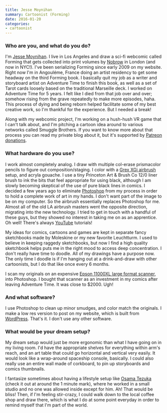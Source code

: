 ```yaml
---
title: Jesse Moynihan
summary: Cartoonist (Forming)
date: 2016-01-20
categories:
- cartoonist
---
```


### Who are you, and what do you do?

I'm [Jesse Moynihan](http://jessemoynihan.com/ "Jesse's website."). I live in Los Angeles and draw a sci-fi webcomic called Forming that gets collected into print volumes by [Nobrow](http://nobrow.net/ "An art and book publisher.") in London (and now in NYC!). I've been serializing Forming since early 2009 on my website. Right now I'm in Angouléme, France doing an artist residency to get some headway on the third Forming book. I basically quit my job as a writer and storyboard artist on Adventure Time to finish this book, as well as a set of Tarot cards loosely based on the traditional Marseille deck. I worked on Adventure Time for 5 years. I felt like I died from that job over and over; somehow rising from the grave repeatedly to make more episodes, haha. This process of dying and being reborn helped facilitate some of my best creative work, so I'm thankful for the experience. But I needed a break! 

Along with my webcomic project, I'm working on a hush-hush VR game that I can't talk about, and I'm pitching a cartoon idea around to various networks called Smuggle Brothers. If you want to know more about that process you can read my private blog about it, but it's supported by [Patreon donations](https://www.patreon.com/forming "Jesse's Patron account."). 

### What hardware do you use?

I work almost completely analog. I draw with multiple col-erase prismacolor pencils to figure out composition/staging. I color with a [Grex XGi airbrush][genesis.xgi] setup, and acryla gouache. I use a tiny Princeton Art & Brush Co 12/0 liner brush to ink the bits that feel appropriate for using black, although I am slowly becoming skeptical of the use of pure black lines in comics. I decided a few years ago to eliminate [Photoshop][] from my process in order to hold a complete work of art in my hands. I don't want part of the image to be on my computer. So the airbrush essentially replaces Photoshop for me. Almost all of the old LA airbrush masters went the opposite direction, migrating into the new technology. I tried to get in touch with a handful of these guys, but they showed no interest in taking me on as an apprentice. Oh well! There's always [YouTube][] tutorials! 

My ideas for comics, cartoons and games are kept in separate fancy sketchbooks made by Moleskine or my new favorite Leuchtturm. I used to believe in keeping raggedy sketchbooks, but now I find a high quality sketchbook helps puts me in the right mood to access deep concentration. I don't really have time to doodle. All of my drawings have a purpose now. The only time I doodle is if I'm hanging out at a drink-and-draw with other cartoonists, but I do that like once every 6 months. 

I scan my originals on an expensive [Epson 11000XL large format scanner][expression-11000xl], into Photoshop. I bought that scanner as an investment in my comics after leaving Adventure Time. It was close to $2000. Ugh!

### And what software?

I use Photoshop to clean up minor smudges, and color match the originals. I make a low res version to post on my website, which is built from [WordPress][]. That's it. I don't use any other software. 

### What would be your dream setup?

My dream setup would just be more ergonomic than what I have going on in my living room. I'd have the appropriate shelves for everything within arm's reach, and an art table that could go horizontal and vertical very easily. It would look like a wrap-around spaceship console, basically. I could also really use an entire wall made of corkboard, to pin up storyboards and comics thumbnails.

I fantasize sometimes about having a lifestyle setup like [Osama Tezuka](https://www.youtube.com/watch?v=yULt_h3E_Ag "A YouTube video about Osama Tezuka.") (check it out at around the 1 minute mark), where he worked in a small studio and no one was allowed inside except for him. Ah! That would be bliss! Then, if I'm feeling stir-crazy, I could walk down to the local coffee shop and draw there, which is what I do at some point everyday in order to remind myself that I'm part of the world.

[expression-11000xl]: http://www.epson.com/cgi-bin/Store/jsp/Product/Overview.do?BV_UseBVCookie=yes&sku=E11000XL-PH "A large-format scanner."
[genesis.xgi]: http://grexusa.com/grexairbrush/products.php5?id=Genesis.XGi "A dual action airbrush."
[photoshop]: https://www.adobe.com/products/photoshop.html "A bitmap image editor."
[wordpress]: https://wordpress.com/ "Weblog publishing software."
[youtube]: https://www.youtube.com/ "A web site for watching 80's TV commercials and bad mashups."
